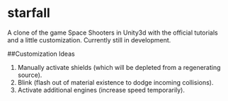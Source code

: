 starfall
========

A clone of the game Space Shooters in Unity3d with the official tutorials and a little customization.
Currently still in development.

##Customization Ideas
1. Manually activate shields (which will be depleted from a regenerating source).
2. Blink (flash out of material existence to dodge incoming collisions).
3. Activate additional engines (increase speed temporarily).
